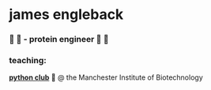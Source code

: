 # james engleback

### 🧪 🥼 - protein engineer  🧬 🧫

### teaching:
[**python club**](https://github.com/UoMMIB/Python-Club) 🐍 @ the Manchester Institute of Biotechnology

